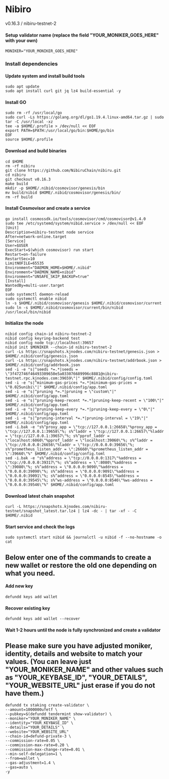 # Nibiro
v0.16.3 / nibiru-testnet-2

#### Setup validator name (replace the field "YOUR_MONIKER_GOES_HERE" with your own)
```
MONIKER="YOUR_MONIKER_GOES_HERE"
```
### Install dependencies
#### Update system and install build tools
```
sudo apt update
sudo apt install curl git jq lz4 build-essential -y
```
#### Install GO
```
sudo rm -rf /usr/local/go
sudo curl -Ls https://golang.org/dl/go1.19.4.linux-amd64.tar.gz | sudo tar -C /usr/local -xz
tee -a $HOME/.profile > /dev/null << EOF
export PATH=$PATH:/usr/local/go/bin:$HOME/go/bin
EOF
source $HOME/.profile
```
#### Download and build binaries
```
cd $HOME
rm -rf nibiru
git clone https://github.com/NibiruChain/nibiru.git
cd nibiru
git checkout v0.16.3
make build
mkdir -p $HOME/.nibid/cosmovisor/genesis/bin
mv build/nibid $HOME/.nibid/cosmovisor/genesis/bin/
rm -rf build
```
#### Install Cosmovisor and create a service
```
go install cosmossdk.io/tools/cosmovisor/cmd/cosmovisor@v1.4.0
sudo tee /etc/systemd/system/nibid.service > /dev/null << EOF
[Unit]
Description=nibiru-testnet node service
After=network-online.target
[Service]
User=$USER
ExecStart=$(which cosmovisor) run start
Restart=on-failure
RestartSec=10
LimitNOFILE=65535
Environment="DAEMON_HOME=$HOME/.nibid"
Environment="DAEMON_NAME=nibid"
Environment="UNSAFE_SKIP_BACKUP=true"
[Install]
WantedBy=multi-user.target
EOF
sudo systemctl daemon-reload
sudo systemctl enable nibid
ln -s $HOME/.nibid/cosmovisor/genesis $HOME/.nibid/cosmovisor/current
sudo ln -s $HOME/.nibid/cosmovisor/current/bin/nibid /usr/local/bin/nibid
```
#### Initialize the node
```
nibid config chain-id nibiru-testnet-2
nibid config keyring-backend test
nibid config node tcp://localhost:39657
nibid init $MONIKER --chain-id nibiru-testnet-2
curl -Ls https://snapshots.kjnodes.com/nibiru-testnet/genesis.json > $HOME/.nibid/config/genesis.json
curl -Ls https://snapshots.kjnodes.com/nibiru-testnet/addrbook.json > $HOME/.nibid/config/addrbook.json
sed -i -e "s|^seeds *=.*|seeds = \"3f472746f46493309650e5a033076689996c8881@nibiru-testnet.rpc.kjnodes.com:39659\"|" $HOME/.nibid/config/config.toml
sed -i -e "s|^minimum-gas-prices *=.*|minimum-gas-prices = \"0.025unibi\"|" $HOME/.nibid/config/app.toml
sed -i -e "s|^pruning *=.*|pruning = \"custom\"|" $HOME/.nibid/config/app.toml
sed -i -e "s|^pruning-keep-recent *=.*|pruning-keep-recent = \"100\"|" $HOME/.nibid/config/app.toml
sed -i -e "s|^pruning-keep-every *=.*|pruning-keep-every = \"0\"|" $HOME/.nibid/config/app.toml
sed -i -e "s|^pruning-interval *=.*|pruning-interval = \"19\"|" $HOME/.nibid/config/app.toml
sed -i.bak -e "s%^proxy_app = \"tcp://127.0.0.1:26658\"%proxy_app = \"tcp://127.0.0.1:39658\"%; s%^laddr = \"tcp://127.0.0.1:26657\"%laddr = \"tcp://127.0.0.1:39657\"%; s%^pprof_laddr = \"localhost:6060\"%pprof_laddr = \"localhost:39060\"%; s%^laddr = \"tcp://0.0.0.0:26656\"%laddr = \"tcp://0.0.0.0:39656\"%; s%^prometheus_listen_addr = \":26660\"%prometheus_listen_addr = \":39660\"%" $HOME/.nibid/config/config.toml
sed -i.bak -e "s%^address = \"tcp://0.0.0.0:1317\"%address = \"tcp://0.0.0.0:39317\"%; s%^address = \":8080\"%address = \":39080\"%; s%^address = \"0.0.0.0:9090\"%address = \"0.0.0.0:39090\"%; s%^address = \"0.0.0.0:9091\"%address = \"0.0.0.0:39091\"%; s%^address = \"0.0.0.0:8545\"%address = \"0.0.0.0:39545\"%; s%^ws-address = \"0.0.0.0:8546\"%ws-address = \"0.0.0.0:39546\"%" $HOME/.nibid/config/app.toml
```
#### Download latest chain snapshot
```
curl -L https://snapshots.kjnodes.com/nibiru-testnet/snapshot_latest.tar.lz4 | lz4 -dc - | tar -xf - -C $HOME/.nibid
```
#### Start service and check the logs
```
sudo systemctl start nibid && journalctl -u nibid -f --no-hostname -o cat
```
## Below enter one of the commands to create a new wallet or restore the old one depending on what you need. 
#### Add new key 
```
defundd keys add wallet
```
#### Recover existing key
```
defundd keys add wallet --recover
```
#### Wait 1-2 hours until the node is fully synchronized and create a validator 
## Please make sure you have adjusted moniker, identity, details and website to match your values. (You can leave just "YOUR_MONIKER_NAME" and other values such as "YOUR_KEYBASE_ID", "YOUR_DETAILS", "YOUR_WEBSITE_URL" just erase if you do not have them.)  
```
defundd tx staking create-validator \
--amount=1000000ufetf \
--pubkey=$(defundd tendermint show-validator) \
--moniker="YOUR_MONIKER_NAME" \
--identity="YOUR_KEYBASE_ID" \
--details="YOUR_DETAILS" \
--website="YOUR_WEBSITE_URL"
--chain-id=defund-private-3 \
--commission-rate=0.05 \
--commission-max-rate=0.20 \
--commission-max-change-rate=0.01 \
--min-self-delegation=1 \
--from=wallet \
--gas-adjustment=1.4 \
--gas=auto \
-y
```
